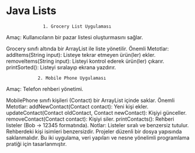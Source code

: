 #  Java Lists



                  1. Grocery List Uygulaması
Amaç: Kullanıcıların bir pazar listesi oluşturmasını sağlar.

Grocery sınıfı altında bir ArrayList<String> ile liste yönetilir.
Önemli Metotlar:
addItems(String input): Listeye tekrar etmeyen ürün(ler) ekler.
removeItems(String input): Listeyi kontrol ederek ürün(ler) çıkarır.
printSorted(): Listeyi sıralayıp ekrana yazdırır.



                2. Mobile Phone Uygulaması
Amaç: Telefon rehberi yönetimi.

MobilePhone sınıfı kişileri (Contact) bir ArrayList içinde saklar.
Önemli Metotlar:
addNewContact(Contact contact): Yeni kişi ekler.
updateContact(Contact oldContact, Contact newContact): Kişiyi günceller.
removeContact(Contact contact): Kişiyi siler.
printContacts(): Rehberi listeler (Bob -> 12345 formatında).
Notlar:
Listeler sıralı ve benzersiz tutulur.
Rehberdeki kişi isimleri benzersizdir.
Projeler düzenli bir dosya yapısında saklanmalıdır.
Bu iki uygulama, veri yapıları ve nesne yönelimli programlama pratiği için tasarlanmıştır.
